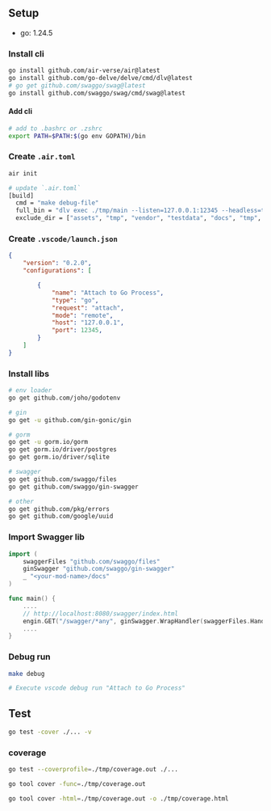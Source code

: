 

## Setup
- go: 1.24.5

### Install cli
```bash
go install github.com/air-verse/air@latest
go install github.com/go-delve/delve/cmd/dlv@latest
# go get github.com/swaggo/swag@latest 
go install github.com/swaggo/swag/cmd/swag@latest 
```

#### Add cli
```bash
# add to .bashrc or .zshrc
export PATH=$PATH:$(go env GOPATH)/bin
```

### Create `.air.toml`
```bash
air init

# update `.air.toml`
[build]
  cmd = "make debug-file"
  full_bin = "dlv exec ./tmp/main --listen=127.0.0.1:12345 --headless=true --api-version=2 --accept-multiclient --continue --log -- "
  exclude_dir = ["assets", "tmp", "vendor", "testdata", "docs", "tmp", "postgres-data"]
```

### Create `.vscode/launch.json`
```json
{
    "version": "0.2.0",
    "configurations": [

        {
            "name": "Attach to Go Process",
            "type": "go",
            "request": "attach",
            "mode": "remote",
            "host": "127.0.0.1",
            "port": 12345,
        }
    ]
}
```

### Install libs
```bash
# env loader
go get github.com/joho/godotenv

# gin
go get -u github.com/gin-gonic/gin

# gorm
go get -u gorm.io/gorm
go get gorm.io/driver/postgres
go get gorm.io/driver/sqlite

# swagger
go get github.com/swaggo/files
go get github.com/swaggo/gin-swagger

# other
go get github.com/pkg/errors
go get github.com/google/uuid
```

### Import Swagger lib
```go
import (
    swaggerFiles "github.com/swaggo/files"
	ginSwagger "github.com/swaggo/gin-swagger"
	_ "<your-mod-name>/docs"
)

func main() {
    ....
    // http://localhost:8080/swagger/index.html
	engin.GET("/swagger/*any", ginSwagger.WrapHandler(swaggerFiles.Handler))
    ....
}
```


### Debug run
```bash
make debug

# Execute vscode debug run "Attach to Go Process"
```


## Test
```bash
go test -cover ./... -v
```

### coverage
```bash
go test --coverprofile=./tmp/coverage.out ./...

go tool cover -func=./tmp/coverage.out

go tool cover -html=./tmp/coverage.out -o ./tmp/coverage.html
```